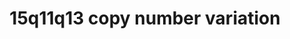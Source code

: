 ---
annotations:
- id: PW:0000013
  parent: disease pathway
  type: Pathway Ontology
  value: disease pathway
- id: DOID:0060388
  parent: genetic disease
  type: Disease Ontology
  value: chromosomal deletion syndrome
- id: DOID:0060429
  parent: genetic disease
  type: Disease Ontology
  value: chromosomal duplication syndrome
authors:
- Fehrhart
- Egonw
- Pklemmer
citedin: ''
communities: []
description: 'Deletions or duplications of the region 15q11q13 are rare genetic copy
  number variations that have an increased risk of neuropsychiatric disorders. The
  most reported breakpoints are between chr15:29161368-30375967 (BP3-4) or chr15:29161368-32462776
  (BP 3-5) (GRCh37). The chromosomal positions are taken from Kirov et al. 2014. 10.1016/j.biopsych.2013.07.022
  and literature cited there.  '
last-edited: 2024-03-05
ndex: null
organisms:
- Homo sapiens
redirect_from:
- /index.php/Pathway:WP5407
- /instance/WP5407
- /instance/WP5407_r129010
revision: r129010
schema-jsonld:
- '@context': https://schema.org/
  '@id': https://wikipathways.github.io/pathways/WP5407.html
  '@type': Dataset
  creator:
    '@type': Organization
    name: WikiPathways
  description: 'Deletions or duplications of the region 15q11q13 are rare genetic
    copy number variations that have an increased risk of neuropsychiatric disorders.
    The most reported breakpoints are between chr15:29161368-30375967 (BP3-4) or chr15:29161368-32462776
    (BP 3-5) (GRCh37). The chromosomal positions are taken from Kirov et al. 2014.
    10.1016/j.biopsych.2013.07.022 and literature cited there.  '
  keywords:
  - ANKRD2
  - APBA2
  - APP
  - Acetylcholine
  - Ba2+
  - CALM
  - CANX
  - CCL5
  - CDC42BPB
  - CGN
  - CHRNA7
  - CREBBP
  - CXADR
  - Ca2+
  - Claudins
  - DNMBP
  - EID3
  - ENTREP2
  - F-actin
  - FAN1
  - FANCD2
  - FANCI
  - GJA1
  - GJC2
  - GJD3
  - GOLGA8H
  - GOLGA8J
  - GOLGA8Q
  - GOLGA8R
  - GOLGA8T
  - HDAC1
  - KAT2B
  - KLF13
  - LYPD6
  - MIR211
  - MITF
  - MTMR10
  - MYZAP
  - Mg2+
  - Mn2+
  - NECAB3
  - NSMCE1
  - NSMCE2
  - NSMCE3
  - Na+
  - Ni2+
  - OCLN
  - OTUD7A
  - RELA
  - RIC3
  - SERPINH1
  - SIN3A
  - SLF1
  - SLF2
  - SMC5
  - SMC6
  - SPEF1
  - STX1A
  - STX1B
  - STXBP1
  - TJP1
  - TJP2
  - TJP3
  - TRPM1
  - TRPM3
  - UBN1
  - Zn2+
  - glutamate
  license: CC0
  name: 15q11q13 copy number variation
seo: CreativeWork
title: 15q11q13 copy number variation
wpid: WP5407
---